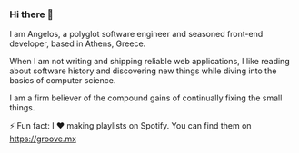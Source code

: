 ### Hi there 👋

I am Angelos, a polyglot software engineer and seasoned front-end developer, based in Athens, Greece. 

When I am not writing and shipping reliable web applications, I like reading about software history and discovering new things while diving into the basics of computer science. 

I am a firm believer of the compound gains of continually fixing the small things. 

⚡ Fun fact: I ♥ making playlists on Spotify. You can find them on https://groove.mx

<!--
**ang3lkar/ang3lkar** is a ✨ _special_ ✨ repository because its `README.md` (this file) appears on your GitHub profile.

Here are some ideas to get you started:

- 🔭 I’m currently working on ...
- 🌱 I’m currently learning ...
- 👯 I’m looking to collaborate on ...
- 🤔 I’m looking for help with ...
- 💬 Ask me about ...
- 📫 How to reach me: ...
- 😄 Pronouns: ...
-->
